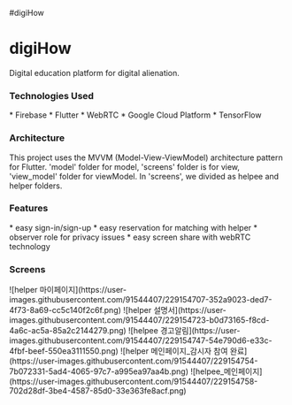 #digiHow

<h1>digiHow</h1>
Digital education platform for digital alienation.

<h3>Technologies Used</h3>
* Firebase
* Flutter
* WebRTC
* Google Cloud Platform
* TensorFlow

<h3>Architecture</h3>
This project uses the MVVM (Model-View-ViewModel) architecture pattern for Flutter.
'model' folder for model, 'screens' folder is for view, 'view_model' folder for viewModel. 
In 'screens', we divided as helpee and helper folders.

<h3>Features</h3>
* easy sign-in/sign-up
* easy reservation for matching with helper
* observer role for privacy issues
* easy screen share with webRTC technology

<h3>Screens</h3>
![helper 마이페이지](https://user-images.githubusercontent.com/91544407/229154707-352a9023-ded7-4f73-8a69-cc5c140f2c6f.png)
![helper 설명서](https://user-images.githubusercontent.com/91544407/229154723-b0d73165-f8cd-4a6c-ac5a-85a2c2144279.png)
![helpee 경고알림](https://user-images.githubusercontent.com/91544407/229154747-54e790d6-e33c-4fbf-beef-550ea3111550.png)
![helper 메인페이지_감시자 참여 완료](https://user-images.githubusercontent.com/91544407/229154754-7b072331-5ad4-4065-97c7-a995ea97aa4b.png)
![helpee_메인페이지](https://user-images.githubusercontent.com/91544407/229154758-702d28df-3be4-4587-85d0-33e363fe8acf.png)
